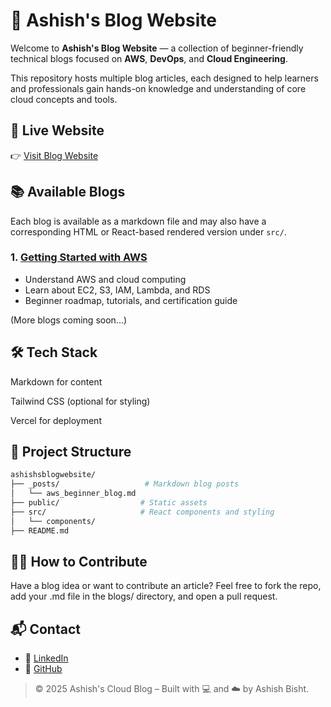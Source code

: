 # 📰 Ashish's Blog Website

Welcome to **Ashish's Blog Website** — a collection of beginner-friendly technical blogs focused on **AWS**, **DevOps**, and **Cloud Engineering**.

This repository hosts multiple blog articles, each designed to help learners and professionals gain hands-on knowledge and understanding of core cloud concepts and tools.

## 🚀 Live Website

👉 [Visit Blog Website](https://ashishscloudblog.vercel.app)

## 📚 Available Blogs

Each blog is available as a markdown file and may also have a corresponding HTML or React-based rendered version under `src/`.

### 1. [Getting Started with AWS](./blogs/aws_beginner_blog.md)
- Understand AWS and cloud computing
- Learn about EC2, S3, IAM, Lambda, and RDS
- Beginner roadmap, tutorials, and certification guide

(More blogs coming soon...)

## 🛠️ Tech Stack


Markdown for content

Tailwind CSS (optional for styling)

Vercel for deployment

## 📁 Project Structure

```bash
ashishsblogwebsite/
├── _posts/                   # Markdown blog posts
│   └── aws_beginner_blog.md
├── public/                  # Static assets
├── src/                     # React components and styling
│   └── components/
├── README.md

```

## 🧑‍💻 How to Contribute
Have a blog idea or want to contribute an article?
Feel free to fork the repo, add your .md file in the blogs/ directory, and open a pull request.


## 📬 Contact

- 💼 [LinkedIn](https://linkedin.com/in/ashishb096)
- 🐙 [GitHub](https://github.com/ashishb096)

> © 2025 Ashish's Cloud Blog – Built with 💻 and ☁️ by Ashish Bisht.



